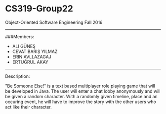 # CS319-Group22
Object-Oriented Software Engineering Fall 2016
<hr />
###Members:
<ul>
<li>ALI GÜNEŞ</li>
<li>CEVAT BARIŞ YILMAZ</li>
<li>ERIN AVLLAZAGAJ</li>
<li>ERTUĞRUL AKAY</li>
</ul>
<hr />
Description:
<p> "Be Someone Else!" is a text based multiplayer role playing game that will be developed in Java. The user will enter a chat lobby anonymously and will be given a random character. With a randomly given timeline, place and an occuring event, he will have to improve the story with the other users who act like their character.




</p>
